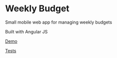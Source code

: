 Weekly Budget
=============

Small mobile web app for managing weekly budgets 

Built with Angular JS

[Demo](http://chrislaughlin.github.io/weekly-budget/src/#/weeks)

[Tests](http://chrislaughlin.github.io/weekly-budget/test/testRunner.html)
